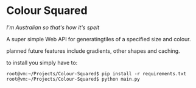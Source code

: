 # Colour Squared
*I'm Australian so that's how it's spelt*

A super simple Web API for generatingtiles of a specified size and colour.

planned future features include gradients, other shapes and caching.

to install you simply have to:

    root@vm:~/Projects/Colour-Squared$ pip install -r requirements.txt
    root@vm:~/Projects/Colour-Squared$ python main.py